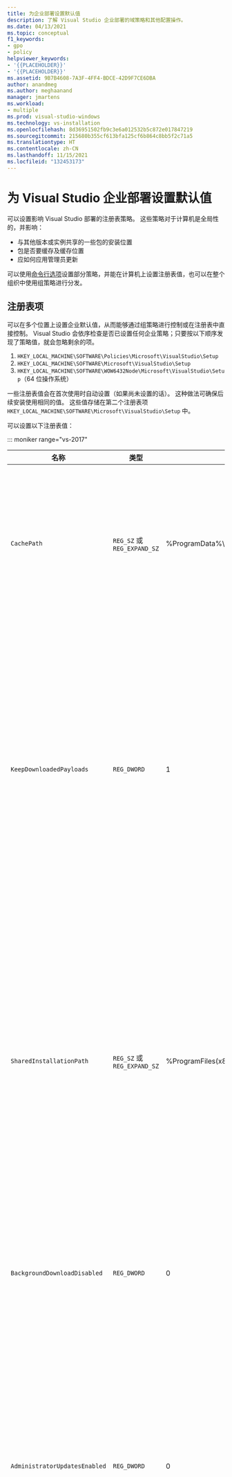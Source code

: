 ```yaml
---
title: 为企业部署设置默认值
description: 了解 Visual Studio 企业部署的域策略和其他配置操作。
ms.date: 04/13/2021
ms.topic: conceptual
f1_keywords:
- gpo
- policy
helpviewer_keywords:
- '{{PLACEHOLDER}}'
- '{{PLACEHOLDER}}'
ms.assetid: 9B7B4608-7A3F-4FF4-BDCE-42D9F7CE6DBA
author: anandmeg
ms.author: meghaanand
manager: jmartens
ms.workload:
- multiple
ms.prod: visual-studio-windows
ms.technology: vs-installation
ms.openlocfilehash: 8d36951502fb9c3e6a012532b5c872e017847219
ms.sourcegitcommit: 215680b355cf613bfa125cf6b864c8bb5f2c71a5
ms.translationtype: HT
ms.contentlocale: zh-CN
ms.lasthandoff: 11/15/2021
ms.locfileid: "132453173"
---
```

# <a name="set-defaults-for-enterprise-deployments-of-visual-studio"></a>为 Visual Studio 企业部署设置默认值

可以设置影响 Visual Studio 部署的注册表策略。 这些策略对于计算机是全局性的，并影响：

- 与其他版本或实例共享的一些包的安装位置
- 包是否要缓存及缓存位置
- 应如何应用管理员更新

可以使用[命令行选项](use-command-line-parameters-to-install-visual-studio.md)设置部分策略，并能在计算机上设置注册表值，也可以在整个组织中使用组策略进行分发。

## <a name="registry-keys"></a>注册表项

可以在多个位置上设置企业默认值，从而能够通过组策略进行控制或在注册表中直接控制。 Visual Studio 会依序检查是否已设置任何企业策略；只要按以下顺序发现了策略值，就会忽略剩余的项。

1. `HKEY_LOCAL_MACHINE\SOFTWARE\Policies\Microsoft\VisualStudio\Setup`
2. `HKEY_LOCAL_MACHINE\SOFTWARE\Microsoft\VisualStudio\Setup`
3. `HKEY_LOCAL_MACHINE\SOFTWARE\WOW6432Node\Microsoft\VisualStudio\Setup`（64 位操作系统）

一些注册表值会在首次使用时自动设置（如果尚未设置的话）。 这种做法可确保后续安装使用相同的值。 这些值存储在第二个注册表项 `HKEY_LOCAL_MACHINE\SOFTWARE\Microsoft\VisualStudio\Setup` 中。

可以设置以下注册表值：

::: moniker range="vs-2017"

| **名称**                      | **类型**                    | **默认值**                                         | **说明**                                                                                                                                                                                                                                                                                                                                                                                                                                                              |
|-------------------------------|-----------------------------|-----------------------------------------------------|------------------------------------------------------------------------------------------------------------------------------------------------------------------------------------------------------------------------------------------------------------------------------------------------------------------------------------------------------------------------------------------------------------------------------------------------------------------------------|
| `CachePath`                   | `REG_SZ` 或 `REG_EXPAND_SZ` | %ProgramData%\Microsoft\VisualStudio\Packages       | 用于存储包清单和有效负载（可选）的目录。 有关详细信息，请参阅[禁用或移动包缓存](disable-or-move-the-package-cache.md)页面。                                                                                                                                                                                                                                                                                        |
| `KeepDownloadedPayloads`      | `REG_DWORD`                 | 1                                                   | 即使在安装后，也仍会保留包有效负载。 随时都可以更改值。 禁用此策略会删除你修复或修改的实例的任何已缓存包有效负载。 有关详细信息，请参阅[禁用或移动包缓存](disable-or-move-the-package-cache.md)页面。                                                                                                                                                                             |
| `SharedInstallationPath`      | `REG_SZ` 或 `REG_EXPAND_SZ` | %ProgramFiles(x86)%\Microsoft Visual Studio\Shared  | 用于安装跨 Visual Studio 实例版本共享的一些包的目录。 虽然随时都可以更改值，但更改只会影响今后执行的安装。 不得移动旧位置上已安装的任何产品，否则它们可能无法正常运行。                                                                                                                                                                                  |
| `BackgroundDownloadDisabled`  | `REG_DWORD`                 | 0                                                   | 阻止安装程序为所有已安装的 Visual Studio 产品自动下载更新。 随时都可以更改值。                                                                                                                                                                                                                                                                                                                                             |
| `AdministratorUpdatesEnabled` | `REG_DWORD`                 | 0                                                   | 允许将管理员更新应用到客户端计算机。 如果此值缺失或设置为 0，则将阻止管理员更新。 此值用于管理。 有关详细信息，请参阅[启用管理员更新](enabling-administrator-updates.md)。                                                                                                                                                                                      |
| `AdministratorUpdatesOptOut`  | `REG_DWORD`                 | 0                                                   | 指示用户不想接收 Visual Studio 的管理员更新。 若缺少注册表值或设置的值为 0，这意味着 Visual Studio 用户希望接收 Visual Studio 管理员更新。 这适用于开发人员用户（如果他们拥有对客户端计算机的管理员权限）。 有关详细信息，请参阅[应用管理员更新](../install/applying-administrator-updates.md#understanding-configuration-options)。 |
| `UpdateConfigurationFile`     | `REG_SZ` 或 `REG_EXPAND_SZ` | %ProgramData%\Microsoft\VisualStudio\updates.config | 用于配置管理更新的文件路径。 有关详细信息，请参阅[配置管理员更新的方法](../install/applying-administrator-updates.md#methods-for-configuring-an-administrator-update)。                                                                                                                                                                                                                                             |

::: moniker-end

::: moniker range="vs-2019"

| **名称**                         | **类型**                    | **默认值**                                         | **说明**                                                                                                                                                                                                                                                                                                                                                                                                                                                              |
|----------------------------------|-----------------------------|-----------------------------------------------------|------------------------------------------------------------------------------------------------------------------------------------------------------------------------------------------------------------------------------------------------------------------------------------------------------------------------------------------------------------------------------------------------------------------------------------------------------------------------------|
| `CachePath`                      | `REG_SZ` 或 `REG_EXPAND_SZ` | %ProgramData%\Microsoft\VisualStudio\Packages       | 用于存储包清单和有效负载（可选）的目录。 有关详细信息，请参阅[禁用或移动包缓存](disable-or-move-the-package-cache.md)页面。                                                                                                                                                                                                                                                                                        |
| `KeepDownloadedPayloads`         | `REG_DWORD`                 | 1                                                   | 即使在安装后，也仍会保留包有效负载。 随时都可以更改值。 禁用此策略会删除你修复或修改的实例的任何已缓存包有效负载。 有关详细信息，请参阅[禁用或移动包缓存](disable-or-move-the-package-cache.md)页面。                                                                                                                                                                             |
| `SharedInstallationPath`         | `REG_SZ` 或 `REG_EXPAND_SZ` | %ProgramFiles(x86)%\Microsoft Visual Studio\Shared  | 用于安装跨 Visual Studio 实例版本共享的一些包的目录。 虽然随时都可以更改值，但更改只会影响今后执行的安装。 不得移动旧位置上已安装的任何产品，否则它们可能无法正常运行。                                                                                                                                                                                  |
| `BackgroundDownloadDisabled`     | `REG_DWORD`                 | 0                                                   | 阻止安装程序为所有已安装的 Visual Studio 产品自动下载更新。 随时都可以更改值。                                                                                                                                                                                                                                                                                                                                             |
| `AdministratorUpdatesEnabled`    | `REG_DWORD`                 | 0                                                   | 允许将管理员更新应用到客户端计算机。 如果此值缺失或设置为 0，则将阻止管理员更新。 此值用于管理。 有关详细信息，请参阅[启用管理员更新](enabling-administrator-updates.md)。                                                                                                                                                                                      |
| `AdministratorUpdatesOptOut`     | `REG_DWORD`                 | 0                                                   | 指示用户不想接收 Visual Studio 的管理员更新。 若缺少注册表值或设置的值为 0，这意味着 Visual Studio 用户希望接收 Visual Studio 管理员更新。 这适用于开发人员用户（如果他们拥有对客户端计算机的管理员权限）。 有关详细信息，请参阅[应用管理员更新](../install/applying-administrator-updates.md#understanding-configuration-options)。 |
| `UpdateConfigurationFile`        | `REG_SZ` 或 `REG_EXPAND_SZ` | %ProgramData%\Microsoft\VisualStudio\updates.config | 用于配置管理更新的文件路径。 有关详细信息，请参阅[配置管理员更新的方法](../install/applying-administrator-updates.md#methods-for-configuring-an-administrator-update)。                                                                                                                                                                                                                                             |
| `BaselineStickinessVersions2019` | `REG_SZ` 或 `REG_EXPAND_SZ` | `16.7.0`                                            | 应持续为客户端使用的维护基准次版本。 有关详细信息，请参阅[应用管理员更新](../install/applying-administrator-updates.md#understanding-configuration-options)页。                                                                                                                                                                                                                                                    |

::: moniker-end

::: moniker range=">=vs-2022"

| **名称**                         | **类型**                    | **默认值**                                         | **说明**                                                                                                                                                                                                                                                                                                                                                                                                                                                              |
|----------------------------------|-----------------------------|-----------------------------------------------------|------------------------------------------------------------------------------------------------------------------------------------------------------------------------------------------------------------------------------------------------------------------------------------------------------------------------------------------------------------------------------------------------------------------------------------------------------------------------------|
| `CachePath`                      | `REG_SZ` 或 `REG_EXPAND_SZ` | %ProgramData%\Microsoft\VisualStudio\Packages       | 用于存储包清单和有效负载（可选）的目录。 有关详细信息，请参阅[禁用或移动包缓存](disable-or-move-the-package-cache.md)页面。                                                                                                                                                                                                                                                                                        |
| `KeepDownloadedPayloads`         | `REG_DWORD`                 | 1                                                   | 即使在安装后，也仍会保留包有效负载。 随时都可以更改值。 禁用此策略会删除你修复或修改的实例的任何已缓存包有效负载。 有关详细信息，请参阅[禁用或移动包缓存](disable-or-move-the-package-cache.md)页面。                                                                                                                                                                             |
| `SharedInstallationPath`         | `REG_SZ` 或 `REG_EXPAND_SZ` | %ProgramFiles%\Microsoft Visual Studio\Shared       | 用于安装跨 Visual Studio 实例版本共享的一些包的目录。 虽然随时都可以更改值，但更改只会影响今后执行的安装。 不得移动旧位置上已安装的任何产品，否则它们可能无法正常运行。                                                                                                                                                                                  |
| `BackgroundDownloadDisabled`     | `REG_DWORD`                 | 0                                                   | 阻止安装程序为所有已安装的 Visual Studio 产品自动下载更新。 随时都可以更改值。                                                                                                                                                                                                                                                                                                                                             |
| `AdministratorUpdatesEnabled`    | `REG_DWORD`                 | 0                                                   | 允许将管理员更新应用到客户端计算机。 如果此值缺失或设置为 0，则将阻止管理员更新。 此值用于管理。 有关详细信息，请参阅[启用管理员更新](enabling-administrator-updates.md)。                                                                                                                                                                                      |
| `AdministratorUpdatesOptOut`     | `REG_DWORD`                 | 0                                                   | 指示用户不想接收 Visual Studio 的管理员更新。 若缺少注册表值或设置的值为 0，这意味着 Visual Studio 用户希望接收 Visual Studio 管理员更新。 这适用于开发人员用户（如果他们拥有对客户端计算机的管理员权限）。 有关详细信息，请参阅[应用管理员更新](../install/applying-administrator-updates.md#understanding-configuration-options)。 |
| `UpdateConfigurationFile`        | `REG_SZ` 或 `REG_EXPAND_SZ` | %ProgramData%\Microsoft\VisualStudio\updates.config | 用于配置管理更新的文件路径。 有关详细信息，请参阅[配置管理员更新的方法](../install/applying-administrator-updates.md#methods-for-configuring-an-administrator-update)。                                                                                                                                                                                                                                             |
| `BaselineStickinessVersions2019` | `REG_SZ` 或 `REG_EXPAND_SZ` | `16.7.0`                                            | 应持续为客户端使用的维护基准次版本。 有关详细信息，请参阅[应用管理员更新](../install/applying-administrator-updates.md#understanding-configuration-options)页。                                                                                                                                                                                                                                                    |

::: moniker-end

> [!IMPORTANT]
> 如果在任何安装后更改 `CachePath` 注册表策略，必须将现有包缓存移到新位置，并确保其受安全保护，以便 `SYSTEM` 和 `Administrators` 拥有完全控制权限，并且 `Everyone` 拥有读取访问权限。
> 如果无法移动现有缓存或无法确保其受安全保护，可能导致今后执行的安装出现问题。

[!INCLUDE[install_get_support_md](includes/install_get_support_md.md)]

## <a name="see-also"></a>另请参阅

- [安装 Visual Studio](install-visual-studio.md)
- [Visual Studio 管理员指南](visual-studio-administrator-guide.md)
- [应用管理员更新](applying-administrator-updates.md)
- [禁用或移动包缓存](disable-or-move-the-package-cache.md)
- [使用命令行参数安装 Visual Studio](use-command-line-parameters-to-install-visual-studio.md)
